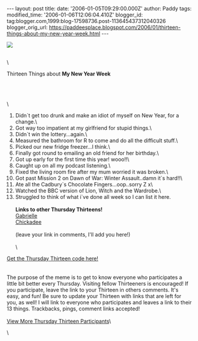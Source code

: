 \-\-- layout: post title: date: \'2006-01-05T09:29:00.000Z\' author:
Paddy tags: modified\_time: \'2006-01-06T12:06:04.410Z\' blogger\_id:
tag:blogger.com,1999:blog-17598736.post-113645437312040326
blogger\_orig\_url:
https://paddeesplace.blogspot.com/2006/01/thirteen-things-about-my-new-year-week.html
\-\--

![](https://intricateart.com/blog/thursdaythirteen300.jpg)

\
\

Thirteen Things about **My New Year Week**

\
\
\
\
1. Didn\`t get too drunk and make an idiot of myself on New Year, for a
change.\
2. Got way too impatient at my girlfriend for stupid things.\
3. Didn\`t win the lottery\...again.\
4. Measured the bathroom for R to come and do all the difficult stuff.\
5. Picked our new fridge freezer\...I think.\
6. Finally got round to emailing an old friend for her birthday.\
7. Got up early for the first time this year! wooo!!\
8. Caught up on all my podcast listening.\
9. Fixed the living room fire after my mum worried it was broken.\
10. Got past Mission 2 on Dawn of War: Winter Assault..damn it\`s
hard!!\
11. Ate all the Cadbury\`s Chocolate Fingers\...oop..sorry Z x\
12. Watched the BBC version of Lion, Witch and the Wardrobe.\
13. Struggled to think of what i\`ve done all week so I can list it
here.\
\
**Links to other Thursday Thirteens!**\
[Gabrielle](https://gabrielle.blogsome.com/)\
[Chickadee](https://www.danno.org/blogs/)\
\
(leave your link in comments, I'll add you here!)\
\
\

[Get the Thursday Thirteen code
here!](https://intricateart.com/blog/thursday-thirteen/)\
\
\
The purpose of the meme is to get to know everyone who participates a
little bit better every Thursday. Visiting fellow Thirteeners is
encouraged! If you participate, leave the link to your Thirteen in
others comments. It's easy, and fun! Be sure to update your Thirteen
with links that are left for you, as well! I will link to everyone who
participates and leaves a link to their 13 things. Trackbacks, pings,
comment links accepted!\
\
[View More Thursday Thirteen
Participants](https://technorati.com/tag/thursday+thirteen)\

\
